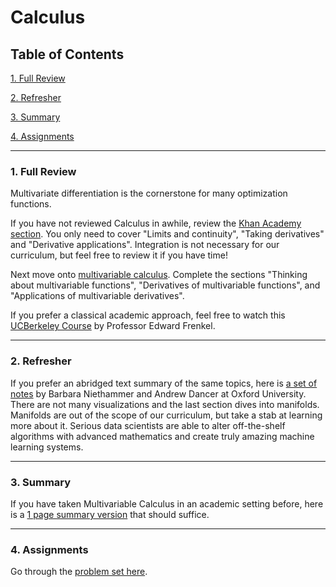# Calculus

## Table of Contents
[1. Full Review](#section-a)

[2. Refresher](#section-b)

[3. Summary](#section-c)

[4. Assignments](#section-d)

---

### <a name="section-a"></a>1. Full Review

Multivariate differentiation is the cornerstone for many optimization functions.

If you have not reviewed Calculus in awhile, review the [Khan Academy section](https://www.khanacademy.org/math/calculus-home). You only need to cover "Limits and continuity", "Taking derivatives" and "Derivative applications". Integration is not necessary for our curriculum, but feel free to review it if you have time!

Next move onto [multivariable calculus](https://www.khanacademy.org/math/calculus-home/multivariable-calculus).  Complete the sections "Thinking about multivariable functions", "Derivatives of multivariable functions", and "Applications of multivariable derivatives".

If you prefer a classical academic approach, feel free to watch this [UCBerkeley Course](https://www.youtube.com/watch?v=cw6pHhjhKmk) by Professor Edward Frenkel.

---

### <a name="section-b"></a>2. Refresher

If you prefer an abridged text summary of the same topics, here is [a set of notes](resources/mvc.pdf) by Barbara Niethammer and Andrew Dancer at Oxford University. There are not many visualizations and the last section dives into manifolds. Manifolds are out of the scope of our curriculum, but take a stab at learning more about it. Serious data scientists are able to alter off-the-shelf algorithms with advanced mathematics and create truly amazing machine learning systems. 

---

### <a name="section-c"></a>3. Summary

If you have taken Multivariable Calculus in an academic setting before, here is a [1 page summary version](resources/calculus-1.pdf) that should suffice.

---

### <a name="section-d"></a>4. Assignments

Go through the [problem set here](resources/la-problems.pdf).
